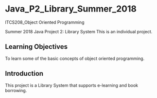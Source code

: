 # Java_P2_Library_Summer_2018
ITCS208_Object Oriented Programming

Summer 2018 Java Project 2: Library System
This is an individual project.

## Learning Objectives
To learn some of the basic concepts of object oriented programming.

## Introduction
This project is a Library System that supports e-learning and book borrowing.
